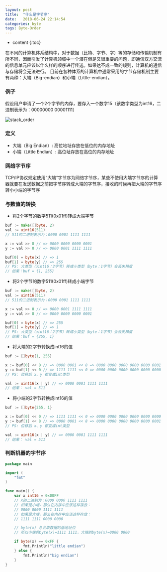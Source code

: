 ```yaml
---
layout: post
title:  "什么是字节序"
date:   2018-06-24 22:14:54
categories: byte
tags: Byte-Order
---
```


* content
{:toc}

在不同的计算机体系结构中，对于数据（比特、字节、字）等的存储和传输机制有所不同，因而引发了计算机领域中一个潜在但是又很重要的问题，即通信双方交流的信息单元应该以什么样的顺序进行传送。如果达不成一致的规则，计算机的通信与存储将会无法进行。
目前在各种体系的计算机中通常采用的字节存储机制主要有两种：大端（Big-endian）和小端（Little-endian）。






### 例子
假设用户申请了一个2个字节的内存，要存入一个数字15（该数字类型为int16，二进制表示为：00000000 00001111）

![stack_order]({{site.url}}/images/stack_order.png)

### 定义
* 大端（Big Endian）: 高位地址存放在低位的内存地址
* 小端（Little Endian）: 高位址存放在高位的内存地址

### 网络字节序
TCP/IP协议规定使用“大端”字节序为网络字节序，某些不使用大端字节序的计算器就要在发送数据之前把字节序转成大端的字节序，接收的时候再把大端的字节序转小小端的字节序

### 与数值的转换

* 将2个字节的数字511(0x01ff)转成大端字节

```go
buf := make([]byte, 2)
val := uint16(511)
// 511的二进制表示为：0000 0001 1111 1111

x := val >> 8 // => 0000 0000 0000 0001
y := val >> 0 // => 0000 0001 1111 1111

buf[0] = byte(x) // => 1
buf[1] = byte(y) // => 255
// PS: 大类型（uint16：2字节）转成小类型（byte：1字节）会丢失精度
// 结果：buf = {1, 255}
```
* 将2个字节的数字511(0x01ff)转成小端字节

```go
buf := make([]byte, 2)
val := uint16(511)
// 511的二进制表示为：0000 0001 1111 1111

x := val >> 0 // => 0000 0001 1111 1111
y := val >> 8 // => 0000 0000 0000 0001

buf[0] = byte(x) // => 255
buf[1] = byte(y) // => 1
// PS: 大类型（uint16：2字节）转成小类型（byte：1字节）会丢失精度
// 结果：buf = {255, 1}
```
* 将大端的2字节转换成int16的值

```go
buf := []byte{1, 255}

x := buf[0] << 8 // => 0000 0001 << 8 => 0000 0000 0000 0000 0000 0001 0000 0000
y := buf[1] << 0 // => 1111 1111 << 0 => 0000 0000 0000 0000 0000 0000 1111 1111
// PS: 位移后 x、y 都变成int类型

val := uint16(x | y) // => 0000 0001 1111 1111
// 结果： val = 511
```
* 将小端的2字节转换成int16的值

```go
buf := []byte{255, 1}

x := buf[0] << 0 // => 1111 1111 << 0 => 0000 0000 0000 0000 0000 0000 1111 1111
y := buf[1] << 8 // => 0000 0001 << 8 => 0000 0000 0000 0000 0000 0001 0000 0000
// PS: 位移后 x、y 都变成int类型

val := uint16(x | y) // => 0000 0001 1111 1111
// 结果： val = 511
```

### 判断机器的字节序

```go
package main

import (
	"fmt"
)

func main() {
    var x int16 = 0x00FF
    // x的二进制为：0000 0000 1111 1111
    // 如果是小端，那么在内存中应该这样存放：
    // 0000 0000 1111 1111
    // 如果是大端，那么在内存中应该这样存放：
    // 1111 1111 0000 0000

    // byte(x) 总会取数据的低地址位
    // 所以小端的byte(x)=1111 1111，大端的byte(x)=0000 0000

	if byte(x) == 0xFF {
		fmt.Println("little endian")
	} else {
		fmt.Println("big endian")
	}
}
```